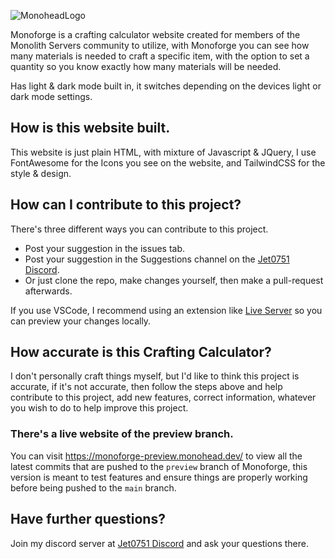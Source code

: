 ![MonoheadLogo](https://i.postimg.cc/WpSKVCPz/Monoforge.png)



Monoforge is a crafting calculator website created for members of the Monolith Servers community to utilize, with Monoforge you can see how many materials is needed to craft a specific item, with the option to set a quantity so you know exactly how many materials will be needed. 

Has light & dark mode built in, it switches depending on the devices light or dark mode settings.

## How is this website built.
This website is just plain HTML, with mixture of Javascript & JQuery, I use FontAwesome for the Icons you see on the website, and TailwindCSS for the style & design. 

## How can I contribute to this project?
There's three different ways you can contribute to this project.

- Post your suggestion in the issues tab.
- Post your suggestion in the Suggestions channel on the [Jet0751 Discord](https://discord.gg/edkEF69y6k).
- Or just clone the repo, make changes yourself, then make a pull-request afterwards.

If you use VSCode, I recommend using an extension like [Live Server](https://marketplace.visualstudio.com/items?itemName=yandeu.five-server) so you can preview your changes locally.

## How accurate is this Crafting Calculator?
I don't personally craft things myself, but I'd like to think this project is accurate, if it's not accurate, then follow the steps above and help contribute to this project, add new features, correct information, whatever you wish to do to help improve this project.

### There's a live website of the preview branch.
You can visit https://monoforge-preview.monohead.dev/ to view all the latest commits that are pushed to the `preview` branch of Monoforge, this version is meant to test features and ensure things are properly working before being pushed to the `main` branch.

## Have further questions?
Join my discord server at [Jet0751 Discord](https://discord.gg/edkEF69y6k) and ask your questions there. 
